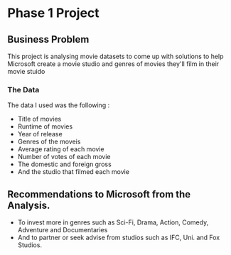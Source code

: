 # Phase 1 Project
## Business Problem
This project is analysing movie datasets to come up with solutions to help Microsoft create a movie studio and genres of movies they'll film in their movie stuido

### The Data
The data I used was the following :
 - Title of movies
 - Runtime of movies
 - Year of release
 - Genres of the moveis
 - Average rating of each movie
 - Number of votes of each movie
 - The domestic and foreign gross
 - And the studio that filmed each movie

## Recommendations to Microsoft from the Analysis.

 - To invest more in genres such as Sci-Fi, Drama, Action, Comedy, Adventure and Documentaries
 - And to partner or seek advise from studios such as IFC, Uni. and Fox Studios.

